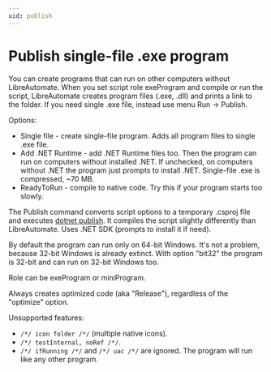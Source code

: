 ```yaml
---
uid: publish
---
```


# Publish single-file .exe program
You can create programs that can run on other computers without LibreAutomate. When you set script role exeProgram and compile or run the script, LibreAutomate creates program files (.exe, .dll) and prints a link to the folder. If you need single .exe file, instead use menu Run -> Publish.

Options:
- Single file - create single-file program. Adds all program files to single .exe file.
- Add .NET Runtime - add .NET Runtime files too. Then the program can run on computers without installed .NET. If unchecked, on computers without .NET the program just prompts to install .NET. Single-file .exe is compressed, ~70 MB.
- ReadyToRun - compile to native code. Try this if your program starts too slowly.

The Publish command converts script options to a temporary .csproj file and executes [dotnet publish](https://www.google.com/search?q=dotnet+publish). It compiles the script slightly differently than LibreAutomate. Uses .NET SDK (prompts to install it if need).

By default the program can run only on 64-bit Windows. It's not a problem, because 32-bit Windows is already extinct. With option "bit32" the program is 32-bit and can run on 32-bit Windows too.

Role can be exeProgram or miniProgram.

Always creates optimized code (aka "Release"), regardless of the "optimize" option.

Unsupported features:
- `/*/ icon folder /*/` (multiple native icons).
- `/*/ testInternal, noRef /*/`.
- `/*/ ifRunning /*/` and  `/*/ uac /*/` are ignored. The program will run like any other program.
